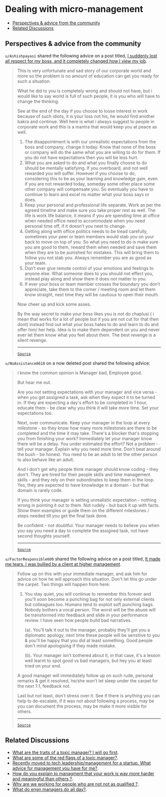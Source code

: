 <!-- omit from toc -->
# Dealing with micro-management

- [Perspectives \& advice from the community](#perspectives--advice-from-the-community)
- [Related Discussions](#related-discussions)

## Perspectives & advice from the community

`u/Ashishpayasi` shared the following advice on a post titled, [I suddenly lost all respect for my boss, and it completely changed how I view my job](https://www.reddit.com/r/developersIndia/comments/1fc54gi/i_suddenly_lost_all_respect_for_my_boss_and_it/).

<blockquote>

This is very unfortunate and sad story of our corporate world and more so the problem is no amount of education can get you ready for such a situation.

What he did to you is completely wrong and should not have, but i would like to say world is full of such people, it is you who will have to change the thinking.

See at the end of the day if you choose to loose interest in work because of such idiots, it is your loss not his, he would find another bakra and continue. Well here is what i always suggest to people in corporate work and this is a mantra that would keep you at peace as well.

1. The disappointment is with our unrealistic expectations from the boss and company, change it today. Know that none of the boss or company will do the same what you are willing to do for them. If you do not have expectations then you will be less hurt.
2. What you are asked to do and what you finally choose to do should be mentally satisfying. If you overboard, and not well rewarded you will suffer. However if you choose to do, considering this to be as your learning and knowledge gain, even if you are not rewarded today, someday some other place some other company will compensate you. So eventually you have to continue to learn and excel no matter what your boss says or does.
3. Keep your personal and professional life separate. Work as per the agreed timeline and make sure you take proper rest as well. The life is work life balance, it means if you are spending time at office when needed office need to accommodate when you need personal time off, if it doesn’t you neet to change.
4. Getting along with office politics needs to be tread carefully, sometimes your peer or team members would stab you on your back to move on top of you. So what you need to do is make sure you are good to them, reward them when needed and save them when they are to be punished for mistakes. This will bring them to follow you not stab you. Always remember you are as good as your team.
5. Don’t ever give remote control of your emotions and feelings to anyone else. What someone does to you should not effect you, instead play along and show them it does not matter to you.
6. If ever your boss or team member crosses the boundary you don’t appreciate, take them to the corner / meeting room and let them know straight, next time they will be cautious to open their mouth.

Now cheer up and kick some asses.

By the way secret to make your boss likes you is not do chaplusi ( i mean that works for a lot of people but if you are not cut for that then dont) instead find out what your boss hates to do and learn to do and offer him/ her help. Idea is to make them dependent on you and never ever let them know what you feel about them. The best revenge is a silent revenge.

---

[`Source`](https://www.reddit.com/r/developersIndia/comments/1fc54gi/comment/lm6g61v/?utm_source=share&utm_medium=web3x&utm_name=web3xcss&utm_term=1&utm_content=share_button)

</blockquote>

`u/NoAssistance8618` on a now deleted post shared the following advice:

<blockquote>

I know the common opinion is Manager bad, Employee good.

But hear me out.

Are you not setting expectations with your manager and vice versa - when you get assigned a task, ask when they expect it to be turned in. If they are expecting a day's effort to be completed in 1 hour, educate them - be clear why you think it will take more time. Set your expectations too.

Next, over communicate. Keep your manager in the loop at every milestone - so they know how many more milestones are there to be completed and the time it may take. There's a blocker that's stopping you from finishing your work? Immediately let your manager know there will be a delay. You under estimated the effort? Not a problem - tell your manager. Explain why you need more time. Don't beat around the bush - be honest. You need to be an adult to let the other person to also behave like an adult.

And I don't get why people think manager should know coding - they don't. They are hired for their people skills and time management skills - and they rely on their subordinates to keep them in the loop. Yes, they are expected to have knowledge in a domain - but that domain is rarely code.

If you think your manager is setting unrealistic expectation - nothing wrong in pointing it out to them. Not rudely - but back it up with facts. Show them examples or guide them on the different milestones / steps needed till you get the final task done.

Be confident - not doubtful. Your manager needs to believe you when you say you need a day to complete the assigned task, not have second thoughts yourself.

---

[`Source`](https://www.reddit.com/r/developersIndia/comments/1dgiv3a/comment/l8qk6xl/?utm_source=share&utm_medium=web3x&utm_name=web3xcss&utm_term=1&utm_content=share_button)

</blockquote>

`u/FactorResponsible609` shared the following advice on a post titled, [It made me tears. I was bullied by a client at higher management](https://www.reddit.com/r/developersIndia/comments/1bksuhc/it_made_me_tears_i_was_bullied_by_a_client_at/).

<blockquote>

Follow up on this with your immediate manager, and ask him for advice on how he will approach this situation. Don't let this go under the carpet. Two things will happen from here:

1. You stay quiet, you will continue to remember this forever and you'll soon become a punching bag for not only external clients but colleagues too. Humans tend to exploit soft punching bags. Nobody bothers a vocal person. The worst will be the abuse will be transformed into feedback and slide in your performance review. I have seen how people build bad narratives.

    (a). You'll talk it out to the manager, probably they'll get you a diplomatic apology, next time these people will be sensitive to you & you'll be happy that you did at least something. Good people don't mind apologising if they made mistake.

    (b). Your manager isn't bothered about it, in that case, it's a lesson well learnt to spot good vs bad managers, but hey you at least tried on your end.

A good manager will immediately follow up on such rude, personal remarks & get it resolved, he/she won't let sleep under the carpet for the next 1:1, feedback not.

Last but not least, don't stress over it. See if there is anything you can help to de-escalate, if it was not about following a process, may be you can document the process, may be make it more visible for others.

---

[`Source`](https://www.reddit.com/r/developersIndia/comments/1bksuhc/comment/kw0g1ke/?utm_source=share&utm_medium=web3x&utm_name=web3xcss&utm_term=1&utm_content=share_button)

</blockquote>

## Related Discussions

- [What are the traits of a toxic manager? I will go first](https://www.reddit.com/r/developersIndia/comments/1ci64dp/what_are_the_traits_of_a_toxic_manager_i_will_go/).
- [What are some of the red flags of a toxic manager?](https://www.reddit.com/r/developersIndia/comments/17saqxz/what_are_some_of_the_red_flags_of_a_toxic_manager/).
- [Recently moved to tech leadership/management for a startup. What advice for management you have for me?](https://www.reddit.com/r/developersIndia/comments/1ev7avn/recently_moved_to_tech_leadershipmanagement_for_a/).
- [How do you explain to managment that your work is way more harder and meaningful than others ?](https://www.reddit.com/r/developersIndia/comments/1ah5mlh/how_do_you_explain_to_managment_that_your_work_is/).
- [Why are we working for people who are not not as qualified ?](https://www.reddit.com/r/developersIndia/comments/1bzm1al/why_are_we_working_for_people_who_are_not_not_as/.).
- [What do engn managers do all day?](https://www.reddit.com/r/developersIndia/comments/18y4m6f/what_do_engn_managers_do_all_day/).
